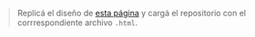 > Replicá el diseño de [esta página](https://colorlib.com/etc/bforms/colorlib-booking-1/) y cargá el repositorio con el corrrespondiente archivo `.html`.

